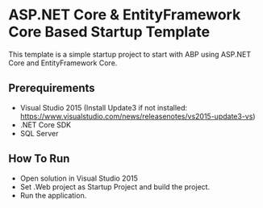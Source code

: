 # ASP.NET Core & EntityFramework Core Based Startup Template

This template is a simple startup project to start with ABP
using ASP.NET Core and EntityFramework Core.

## Prerequirements

* Visual Studio 2015 (Install Update3 if not installed: https://www.visualstudio.com/news/releasenotes/vs2015-update3-vs)
* .NET Core SDK
* SQL Server

## How To Run

* Open solution in Visual Studio 2015
* Set .Web project as Startup Project and build the project.
* Run the application.
